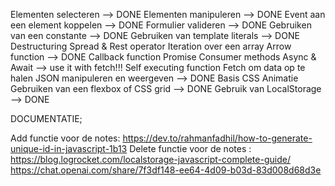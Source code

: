 Elementen selecteren --> DONE
Elementen manipuleren --> DONE
Event aan een element koppelen --> DONE
Formulier valideren --> DONE
Gebruiken van een constante --> DONE
Gebruiken van template literals --> DONE
Destructuring
Spread & Rest operator
Iteration over een array
Arrow function --> DONE
Callback function
Promise
Consumer methods
Async & Await --> use it with fetch!!!
Self executing function
Fetch om data op te halen 
JSON manipuleren en weergeven --> DONE
Basis CSS Animatie 
Gebruiken van een flexbox of CSS grid --> DONE
Gebruik van LocalStorage --> DONE

DOCUMENTATIE;

Add functie voor de notes:
https://dev.to/rahmanfadhil/how-to-generate-unique-id-in-javascript-1b13 
Delete functie voor de notes :
https://blog.logrocket.com/localstorage-javascript-complete-guide/ 
https://chat.openai.com/share/7f3df148-ee64-4d09-b03d-83d008d68d3e 

